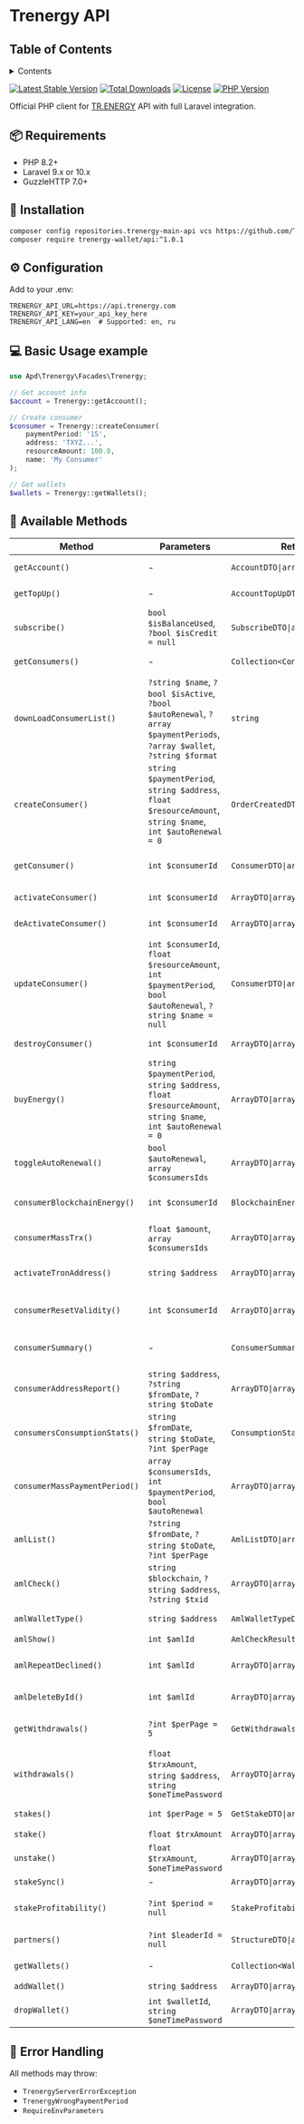 # Trenergy API

## Table of Contents

<details>

   <summary>Contents</summary>

1. [📦 Requirements](#-requirements)
1. [🚀 Installation](#-installation)
1. [⚙️ Configuration](#-configuration)
1. [💻 Basic Usage example](#-basic-usage-example)
1. [🔧 Available Methods](#-available-methods)
1. [🚨 Error Handling](#-error-handling)

</details>

[![Latest Stable Version](https://poser.pugx.org/trenergy-wallet/trenergy_main_api/v)](https://packagist.org/packages/trenergy-wallet/trenergy_main_api)
[![Total Downloads](https://poser.pugx.org/trenergy-wallet/trenergy_main_api/downloads)](https://packagist.org/packages/trenergy-wallet/trenergy_main_api)
[![License](https://poser.pugx.org/trenergy-wallet/trenergy_main_api/license)](https://packagist.org/packages/trenergy-wallet/trenergy_main_api)
[![PHP Version](https://img.shields.io/packagist/php-v/trenergy-wallet/trenergy_main_api)](https://packagist.org/packages/trenergy-wallet/trenergy_main_api)

Official PHP client for [TR.ENERGY](https://TR.ENERGY/en/) API with full Laravel integration.

## 📦 Requirements

- PHP 8.2+
- Laravel 9.x or 10.x
- GuzzleHTTP 7.0+

## 🚀 Installation

```bash
composer config repositories.trenergy-main-api vcs https://github.com/Trenergy-wallet/trenergy_main_api
composer require trenergy-wallet/api:^1.0.1

```

## ⚙️ Configuration

Add to your .env:
```dotenv
TRENERGY_API_URL=https://api.trenergy.com
TRENERGY_API_KEY=your_api_key_here
TRENERGY_API_LANG=en  # Supported: en, ru
```

## 💻 Basic Usage example

```php
use Apd\Trenergy\Facades\Trenergy;

// Get account info
$account = Trenergy::getAccount();

// Create consumer
$consumer = Trenergy::createConsumer(
    paymentPeriod: '15', 
    address: 'TXYZ...',
    resourceAmount: 100.0,
    name: 'My Consumer'
);

// Get wallets
$wallets = Trenergy::getWallets();
```

## 🔧 Available Methods

| Method | Parameters | Returns | Description |
|--------|------------|---------|-------------|
| `getAccount()` | - | `AccountDTO\|array` | Get account information |
| `getTopUp()` | - | `AccountTopUpDTO\|array` | Get top-up information |
| `subscribe()` | `bool $isBalanceUsed`, `?bool $isCredit = null` | `SubscribeDTO\|array` | Subscribe to service |
| `getConsumers()` | - | `Collection<ConsumerDTO>\|array` | List all consumers |
| `downLoadConsumerList()` | `?string $name`, `?bool $isActive`, `?bool $autoRenewal`, `?array $paymentPeriods`, `?array $wallet`, `?string $format` | `string` | Download consumer list |
| `createConsumer()` | `string $paymentPeriod`, `string $address`, `float $resourceAmount`, `string $name`, `int $autoRenewal = 0` | `OrderCreatedDTO\|array` | Create new consumer |
| `getConsumer()` | `int $consumerId` | `ConsumerDTO\|array` | Get consumer details |
| `activateConsumer()` | `int $consumerId` | `ArrayDTO\|array` | Activate consumer |
| `deActivateConsumer()` | `int $consumerId` | `ArrayDTO\|array` | Deactivate consumer |
| `updateConsumer()` | `int $consumerId`, `float $resourceAmount`, `int $paymentPeriod`, `bool $autoRenewal`, `?string $name = null` | `ConsumerDTO\|array` | Update consumer |
| `destroyConsumer()` | `int $consumerId` | `ArrayDTO\|array` | Delete consumer |
| `buyEnergy()` | `string $paymentPeriod`, `string $address`, `float $resourceAmount`, `string $name`, `int $autoRenewal = 0` | `ArrayDTO\|array` | Create and activate consumer |
| `toggleAutoRenewal()` | `bool $autoRenewal`, `array $consumersIds` | `ArrayDTO\|array` | Toggle auto-renewal |
| `consumerBlockchainEnergy()` | `int $consumerId` | `BlockchainEnergyDTO\|array` | Get blockchain energy |
| `consumerMassTrx()` | `float $amount`, `array $consumersIds` | `ArrayDTO\|array` | Mass TRX transfer |
| `activateTronAddress()` | `string $address` | `ArrayDTO\|array` | Activate TRON address |
| `consumerResetValidity()` | `int $consumerId` | `ArrayDTO\|array` | Reset validity period |
| `consumerSummary()` | - | `ConsumerSummaryDTO\|array` | Get consumer summary |
| `consumerAddressReport()` | `string $address`, `?string $fromDate`, `?string $toDate` | `ArrayDTO\|array` | Get address report |
| `consumersConsumptionStats()` | `string $fromDate`, `string $toDate`, `?int $perPage` | `ConsumptionStatTotalDTO\|array` | Get consumption stats |
| `consumerMassPaymentPeriod()` | `array $consumersIds`, `int $paymentPeriod`, `bool $autoRenewal` | `ArrayDTO\|array` | Mass update payment period |
| `amlList()` | `?string $fromDate`, `?string $toDate`, `?int $perPage` | `AmlListDTO\|array` | Get AML list |
| `amlCheck()` | `string $blockchain`, `?string $address`, `?string $txid` | `ArrayDTO\|array` | Check AML status |
| `amlWalletType()` | `string $address` | `AmlWalletTypeDTO\|array` | Check AML status |
| `amlShow()` | `int $amlId` | `AmlCheckResultDTO\|array` | Show AML |
| `amlRepeatDeclined()` | `int $amlId` | `ArrayDTO\|array` | Repeat AML when Declined |
| `amlDeleteById()` | `int $amlId` | `ArrayDTO\|array` | Delete AML Report |
| `getWithdrawals()` | `?int $perPage = 5` | `GetWithdrawalsDTO\|array` | Get withdrawals list |
| `withdrawals()` | `float $trxAmount`, `string $address`, `string $oneTimePassword` | `ArrayDTO\|array` | Create withdrawal |
| `stakes()` | `int $perPage = 5` | `GetStakeDTO\|array` | Get stakes list |
| `stake()` | `float $trxAmount` | `ArrayDTO\|array` | Create stake |
| `unstake()` | `float $trxAmount`, `$oneTimePassword` | `ArrayDTO\|array` | Unstake funds |
| `stakeSync()` | - | `ArrayDTO\|array` | Sync stakes |
| `stakeProfitability()` | `?int $period = null` | `StakeProfitabilityDTO\|array` | Get profitability stats |
| `partners()` | `?int $leaderId = null` | `StructureDTO\|array` | Get partners structure |
| `getWallets()` | - | `Collection<WalletDTO>\|array` | Get wallets list |
| `addWallet()` | `string $address` | `ArrayDTO\|array` | Add wallet |
| `dropWallet()` | `int $walletId`, `string $oneTimePassword` | `ArrayDTO\|array` | Remove wallet |
		
		

## 🚨 Error Handling

All methods may throw:
- `TrenergyServerErrorException`
- `TrenergyWrongPaymentPeriod`
- `RequireEnvParameters`

